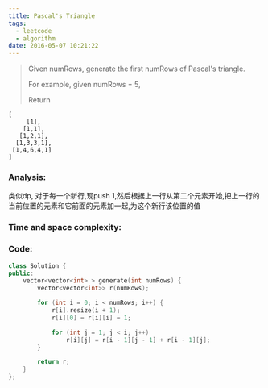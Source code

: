 ```yaml
---
title: Pascal's Triangle
tags:
  - leetcode
  - algorithm
date: 2016-05-07 10:21:22
---
```

>
>Given numRows, generate the first numRows of Pascal's triangle.
>
>For example, given numRows = 5,
>
>Return
>
```
[
     [1],
    [1,1],
   [1,2,1],
  [1,3,3,1],
 [1,4,6,4,1]
]
```

### Analysis:
类似dp, 对于每一个新行,现push 1,然后根据上一行从第二个元素开始,把上一行的当前位置的元素和它前面的元素加一起,为这个新行该位置的值
### Time and space complexity:
### Code:
```cpp
class Solution {
public:
    vector<vector<int> > generate(int numRows) {
        vector<vector<int>> r(numRows);

        for (int i = 0; i < numRows; i++) {
            r[i].resize(i + 1);
            r[i][0] = r[i][i] = 1;

            for (int j = 1; j < i; j++)
                r[i][j] = r[i - 1][j - 1] + r[i - 1][j];
        }

        return r;
    }
};
```

